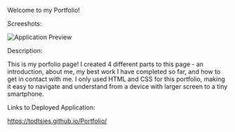 Welcome to my Portfolio!

Screeshots:

![Application Preview](img/Todt-alDeveloper.gif)

Description:

This is my porfolio page! I created 4 different parts to this page - an introduction, about me, my best work I have completed so far, and how to get in contact with me. I only used HTML and CSS for this portfolio, making it easy to navigate and understand from a device with larger screen to a tiny smartphone. 

Links to Deployed Application:

https://todtsies.github.io/Portfolio/